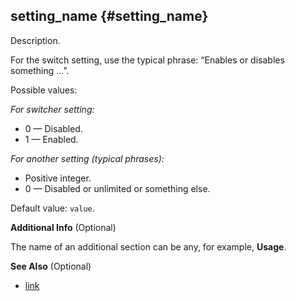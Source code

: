 ## setting_name {#setting_name}

Description.

For the switch setting, use the typical phrase: “Enables or disables something ...”.

Possible values:

*For switcher setting:*

-   0 — Disabled.
-   1 — Enabled.

*For another setting (typical phrases):*

-   Positive integer.
-   0 — Disabled or unlimited or something else.

Default value: `value`.

**Additional Info** (Optional)

The name of an additional section can be any, for example, **Usage**.

**See Also** (Optional)

-   [link](#)
